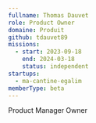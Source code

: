 ```yaml
---
fullname: Thomas Dauvet
role: Product Owner
domaine: Produit
github: tdauvet89
missions:
  - start: 2023-09-18
    end: 2024-03-18
    status: independent
startups:
  - ma-cantine-egalim
memberType: beta
---
```


Product Manager  Owner
